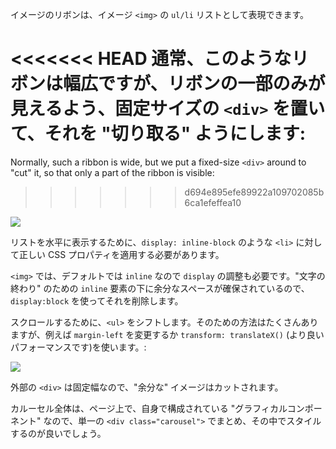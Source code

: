 イメージのリボンは、イメージ `<img>` の `ul/li` リストとして表現できます。

<<<<<<< HEAD
通常、このようなリボンは幅広ですが、リボンの一部のみが見えるよう、固定サイズの `<div>` を置いて、それを "切り取る" ようにします:
=======
Normally, such a ribbon is wide, but we put a fixed-size `<div>` around to "cut" it, so that only a part of the ribbon is visible:
>>>>>>> d694e895efe89922a109702085b6ca1efeffea10

![](carousel1.svg)

リストを水平に表示するために、`display: inline-block` のような `<li>` に対して正しい CSS プロパティを適用する必要があります。

`<img>` では、デフォルトでは `inline` なので `display` の調整も必要です。"文字の終わり" のための `inline` 要素の下に余分なスペースが確保されているので、`display:block` を使ってそれを削除します。

スクロールするために、`<ul>` をシフトします。そのための方法はたくさんありますが、例えば `margin-left` を変更するか `transform: translateX()` (より良いパフォーマンスです)を使います。:

![](carousel2.svg)

外部の `<div>` は固定幅なので、"余分な" イメージはカットされます。

カルーセル全体は、ページ上で、自身で構成されている "グラフィカルコンポーネント" なので、単一の `<div class="carousel">` でまとめ、その中でスタイルするのが良いでしょう。
